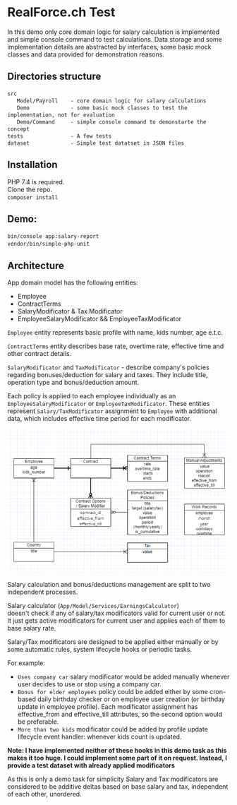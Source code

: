 # RealForce.ch Test
In this demo only core domain logic for salary calculation is implemented and simple console command to test calculations. Data storage and some implementation details are abstracted by interfaces, some basic mock classes and data provided for demonstration reasons.

## Directories structure

```
src
   Model/Payroll    - core domain logic for salary calculations
   Demo             - some basic mock classes to test the implementation, not for evaluation
   Demo/Command     - simple console command to demonstarte the concept
tests               - A few tests
dataset             - Simple test datatset in JSON files
```

## Installation

PHP 7.4 is required.  
Clone the repo.  
`composer install`

## Demo:
`bin/console app:salary-report`  
`vendor/bin/simple-php-unit`

## Architecture
App domain model has the following entities:
- Employee
- ContractTerms
- SalaryModificator & Tax Modificator
- EmployeeSalaryModificator && EmployeeTaxModificator

`Employee` entity represents basic profile with name, kids number, age e.t.c.

`ContractTerms`  entity describes base rate, overtime rate, effective time and other contract details.

`SalaryModificator` and `TaxModificator` - describe company's policies regarding bonuses/deduction for salary and taxes. They include title, operation type and bonus/deduction amount.

Each policy is applied to each employee individually as an `EmployeeSalaryModificator` or `EmployeeTaxModificator`. These entities represent `Salary/TaxModificator` assignment to `Employee` with additional data, which includes effective time period for each modificator.

![](docs/er-schema.png)

Salary calculation and bonus/deductions management are split to two independent processes.
 
Salary calculator (`App/Model/Services/EarningsCalculator`)  
 doesn't check if any of salary/tax modificators valid for current user or not. It just gets active modificators for current user and applies each of them to base salary rate.
 
Salary/Tax modificators are designed to be applied either manually or by some automatic rules, system lifecycle hooks or periodic tasks.
 
For example:
   - `Uses company car` salary modificator would be added manually whenever user decides to use or stop using a company car.
   - `Bonus for elder employees` policy could be added either by some cron-based daily birthday checker or on employee user creation (or birthday update in employee profile). Each modificator assignment has effective_from and effective_till attributes, so the second option would be preferable.
   - `More than two kids` modificator could be added by profile update lifecycle event handler: whenever kids count is updated.
   
**Note: I have implemented neither of these hooks in this demo task as this makes it too huge. I could implement some part of it on request. Instead, I provide a test dataset with already applied modificators** 

As this is only a demo task for simplicity Salary and Tax modificators are considered to be additive deltas based on base salary and tax, independent of each other, unordered.





